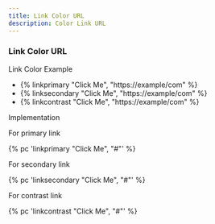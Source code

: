 ```yaml
---
title: Link Color URL
description: Color Link URL
---
```

### Link Color URL

Link Color Example

+ {% linkprimary "Click Me", "https://example/com" %}
+ {% linksecondary "Click Me", "https://example/com" %}
+ {% linkcontrast "Click Me", "https://example/com" %}

Implementation 

For primary link

{% pc 'linkprimary  "Click Me", "#"' %}

For secondary link

{% pc 'linksecondary  "Click Me", "#"' %}

For contrast link

{% pc 'linkcontrast  "Click Me", "#"' %}
